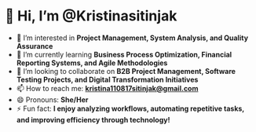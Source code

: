 # 👋 Hi, I’m @Kristinasitinjak  
- 👀 I’m interested in **Project Management, System Analysis, and Quality Assurance**  
- 🌱 I’m currently learning **Business Process Optimization, Financial Reporting Systems, and Agile Methodologies**  
- 💞️ I’m looking to collaborate on **B2B Project Management, Software Testing Projects, and Digital Transformation Initiatives**  
- 📫 How to reach me: **kristina110817sitinjak@gmail.com**  
- 😄 Pronouns: **She/Her**  
- ⚡ Fun fact: **I enjoy analyzing workflows, automating repetitive tasks, and improving efficiency through technology!**  

<!---
Kristinasitinjak/Kristinasitinjak is a ✨ special ✨ repository because its `README.md` (this file) appears on your GitHub profile.
You can click the Preview link to take a look at your changes.
--->
